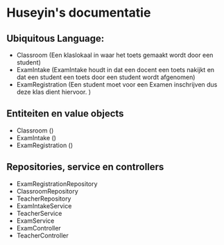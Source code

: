 # Huseyin's documentatie

## Ubiquitous Language:
* Classroom (Een klaslokaal in waar het toets gemaakt wordt door een student)
* ExamIntake (ExamIntake houdt in dat een docent een toets nakijkt en dat een student een toets door een student wordt afgenomen)
* ExamRegistration (Een student moet voor een Examen inschrijven dus deze klas dient hiervoor. )

## Entiteiten en value objects
* Classroom ()
* ExamIntake ()
* ExamRegistration ()

## Repositories, service en controllers
* ExamRegistrationRepository
* ClassroomRepository
* TeacherRepository
* ExamIntakeService
* TeacherService
* ExamService
* ExamController
* TeacherController

